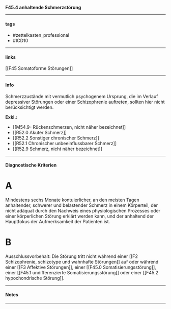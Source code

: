 __F45.4 anhaltende Schmerzstörung__

___________________________________________
#### tags

- #zettelkasten_professional
- #ICD10 
___________________________________________
#### links

[[F45 Somatoforme Störungen]]

___________________________________________
#### Info
Schmerzzustände mit vermutlich psychogenem Ursprung, die im Verlauf depressiver Störungen oder einer Schizophrenie auftreten, sollten hier nicht berücksichtigt werden.

__Exkl.:__
- [[M54.9- Rückenschmerzen, nicht näher bezeichnet]]
- [[R52.0 Akuter Schmerz]]
- [[R52.2 Sonstiger chronischer Schmerz]] 
- [[R52.1 Chronischer unbeeinflussbarer Schmerz]]
- [[R52.9 Schmerz, nicht näher bezeichnet]]
___________________________________________
#### Diagnostische Kriterien

# A
Mindestens sechs Monate kontuierlicher, an den meisten Tagen anhaltender, schwerer und belastender Schmerz in einem Körperteil, der nicht adäquat durch den Nachweis eines physiologischen Prozesses oder einer körperlichen Störung erklärt werden kann, und der anhaltend der Hauptfokus der Aufmerksamkeit der Patienten ist.

# B 
Ausschlussvorbehalt: Die Störung tritt nicht während einer [[F2 Schizophrenie, schizotype und wahnhafte Störungen]] auf oder während einer [[F3 Affektive Störungen]], einer [[F45.0 Somatisierungsstörung]], einer [[F45.1 undifferenzierte Somatisierungsstörung]] oder einer [[F45.2 hypochondrische Störung]].
___________________________________________
#### Notes

___________________________________________

